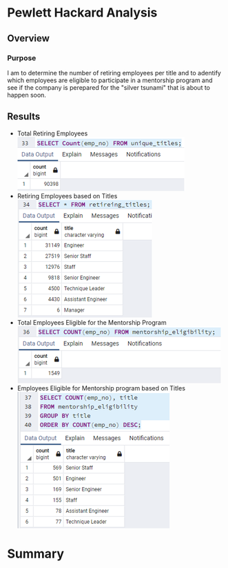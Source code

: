 # Pewlett Hackard Analysis

## Overview

### Purpose
I am to determine the number of retiring employees per title and to adentify which employees are eligible to participate in a mentorship program and see if the company is perepared for the "silver tsunami" that is about to happen soon.

## Results
- Total Retiring Employees  
![Total Retiring](Images/Total_Retiring.PNG)
- Retiring Employees based on Titles  
![Retiring Titles](Images/Retiring_Titles.PNG)
- Total Employees Eligible for the Mentorship Program  
![Mentorship Eligibility](Images/mentorship_eligibility.PNG)
- Employees Eligible for Mentorship program based on Titles  
![Mentorship Titles](Images/Mentorship_Titles.PNG)

# Summary

